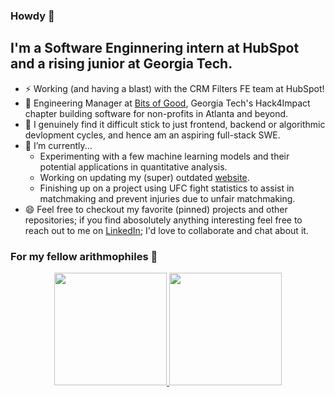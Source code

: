 ### Howdy 👋

<!--
**therealsharath/therealsharath** is a ✨ _special_ ✨ repository because its `README.md` (this file) appears on your GitHub profile.

Here are some ideas to get you started:

- 🔭 I’m currently working on ...
- 🌱 I’m currently learning ...
- 👯 I’m looking to collaborate on ...
- 🤔 I’m looking for help with ...
- 💬 Ask me about ...
- 📫 How to reach me: ...
- 😄 Pronouns: ...
- ⚡ Fun fact: ...
-->

## I'm a Software Enginnering intern at HubSpot and a rising junior at Georgia Tech.
- ⚡ Working (and having a blast) with the CRM Filters FE team at HubSpot!
- 🤝 Engineering Manager at <a href="https://bitsofgood.org/" target="_blank">Bits of Good</a>, Georgia Tech's Hack4Impact chapter building software for non-profits in Atlanta and beyond.
- 🤔 I genuinely find it difficult stick to just frontend, backend or algorithmic devlopment cycles, and hence am an aspiring full-stack SWE.
- 🔭 I’m currently...
    - Experimenting with a few machine learning models and their potential applications in quantitative analysis. 
    - Working on updating my (super) outdated <a href="https://palathingal.xyz" target="_blank">website</a>.
    - Finishing up on a project using UFC fight statistics to assist in matchmaking and prevent injuries due to unfair matchmaking.
- 😄 Feel free to checkout my favorite (pinned) projects and other repositories; if you find abosolutely anything interesting feel free to reach out to me on <a href="https://www.linkedin.com/in/palathingal/" target="_blank">LinkedIn</a>; I'd love to collaborate and chat about it.

### For my fellow arithmophiles 🔢
<p align="center">
    <a href="https://github.com/therealsharath" target="_blank">
        <img height="180em" src="https://github-readme-stats-eight-theta.vercel.app/api?username=therealsharath&show_icons=true&theme=great-gatsby&include_all_commits=true&count_private=true" />
        <img height="180em" src="https://github-readme-stats-eight-theta.vercel.app/api/top-langs/?username=therealsharath&layout=compact&langs_count=8&theme=great-gatsby"/>
    </a>
</p>
